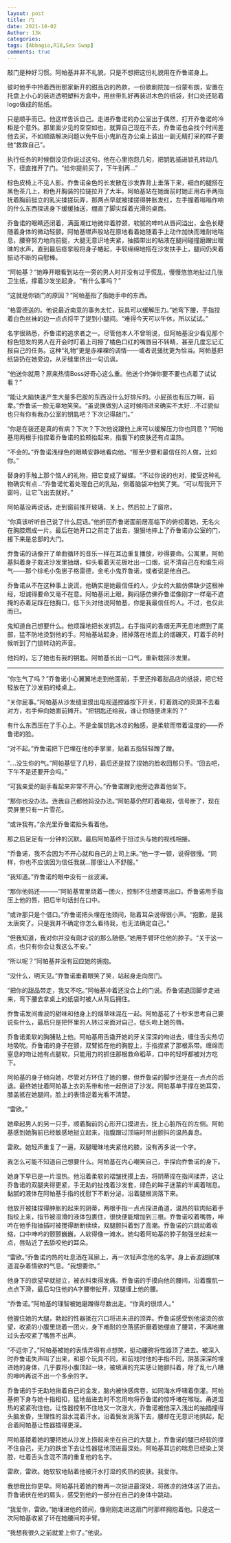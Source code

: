 ```yaml
---
layout: post
title: 门
date: 2021-10-02
Author: 13k
categories: 
tags: [Abbagio,R18,Sex Swap]
comments: true
---
```


敲门是种好习惯。阿帕基并非不礼貌，只是不想把这份礼貌用在乔鲁诺身上。

彼时他手中拎着西街那家新开的甜品店的热款，一份歌剧院加一份蒙布朗，安置在托盘上小心的装进透明塑料方盒中，用丝带扎好再装进木色的纸袋，封口处还贴着logo做成的贴纸。

只是顺手而已。他这样告诉自己。走进乔鲁诺的办公室出于偶然，打开乔鲁诺的冷柜是个意外。那里面少见的空空如也，就算自己现在不去，乔鲁诺也会找个时间差他去买，不如顺路解决问题以免午后小鬼趴在办公桌上装出一副无精打采的样子要他“救救自己”。

执行任务的时候倒没见你说过这句。他在心里抱怨几句，把钥匙插进锁孔转动几下，径直推开了门。“给你提前买了，下午别再...”

棕色皮椅上不见人影。乔鲁诺金色的长发散在沙发靠背上垂落下来，细白的腿搭在黑色茶几上，粉色开胸装的拉链拉开了大半。阿帕基站在她面前时她正用右手两指抚着胸前挺立的乳尖揉搓玩弄，那两点早就被揉搓得肿胀发红，左手握着嗡嗡作响的什么东西探进身下缓缓抽送，绷直了脚尖踩着光滑的桌面。

乔鲁诺的眼睛还闭着，满面潮红地微仰着脖颈，软腻的呻吟从唇间溢出，金色长睫随着身体的微动轻颤。阿帕基噤声般站在原地看着她随着手上动作加快而难耐地喘息，腰脊努力地向前挺，大腿无意识地夹紧，抽插带出的粘液在腿间碰撞磨蹭出暧昧的水声，直到最后痉挛般将身子蜷起，手软绵绵地搭在沙发扶手上，腿间仍夹着振动不断的自慰棒。

“阿帕基？”她睁开眼看到站在一旁的男人时并没有过于慌乱，慢慢悠悠地扯过几张卫生纸，撑着沙发坐起身。“有什么事吗？”

“这就是你锁门的原因？”阿帕基指了指她手中的东西。

“格雷德送的。他说最近南意的事务太忙，玩具可以缓解压力。”她弯下腰，手指捏着白色丝袜的边一点点捋平了提到小腿间。“难得今天可以午休，所以试试。”

名字很熟悉，乔鲁诺的追求者之一。尽管他本人不曾明说，但阿帕基没少看见那个棕色短发的男人在开会时盯着上司擦了橘色口红的嘴唇目不转睛，甚至几度忘记汇报自己的任务。这种“礼物”更是赤裸裸的调情——或者说骚扰更为恰当。阿帕基把纸袋扔在她旁边，从牙缝里挤出一句讥讽。

“他送你就用？原来热情Boss好奇心这么重。他送个炸弹你要不要也点着了试试看？”

“能让大脑快速产生大量多巴胺的东西没什么好排斥的。小屁孩也有压力啊，前辈。”乔鲁诺一脸无辜地笑笑。“虽说换做别人这时候闯进来确实不太好...不过貌似也只有你有我办公室的钥匙吧？下次记得敲门。”

“你是在装还是真的有病？下次？下次他说跟他上床可以缓解压力你也同意？”阿帕基用两根手指捏着乔鲁诺的脸颊抬起来，指腹下的皮肤还有点温热。

“不会的。”乔鲁诺浅绿色的眼睛安静地看向他。“那至少要和最信任的人做，比如你。”

替身的手触上那个恼人的礼物，把它变成了蝴蝶。“不过你说的也对，接受这种礼物确实有点...”乔鲁诺忙着处理自己的乳贴，侧着脑袋冲他笑了笑。“可以帮我开下窗吗，让它飞出去就好。”

阿帕基没再说话，走到窗前推开玻璃，关上，然后拉上了窗帘。

“你真该听听自己说了什么屁话。”他折回乔鲁诺面前居高临下的俯视着她，无名火在胸腔燃成一片。最后在她开口之前走了出去，狠狠地摔上了乔鲁诺办公室的门，接下来是总部的大门。

乔鲁诺的话像开了单曲循环的音乐一样在耳边重复播放，吵得要命。公寓里，阿帕基斜着身子栽进沙发里抽烟，仰头看着天花板吐出一口烟，说不清自己在和谁生闷气——那个棕毛小兔崽子格雷德，金毛小鬼乔鲁诺，或者说是他自己。

乔鲁诺从不在这种事上说谎，他确实是她最信任的人，少女的大脑仿佛缺少这根神经，坦诚得要命又毫不在意。阿帕基闭上眼，胸闷感仿佛乔鲁诺像刚才一样毫不遮掩的赤着足踩在他胸口，低下头对他说阿帕基，你是我最信任的人。不过，也仅此而已。

鬼知道自己想要什么。他烦躁地把长发抓乱，右手指间的香烟无声无息地燃到了尾部，猛不防地烫到他的手。阿帕基站起身，把掉落在地面上的烟碾灭，盯着手的时候听到了门锁转动的声音。

他妈的，忘了她也有我的钥匙。阿帕基长出一口气，重新栽回沙发里。

------

“你生气了吗？”乔鲁诺小心翼翼地走到他面前，手里还拎着甜品店的纸袋，把它轻轻放在了沙发前的矮桌上。

“关你屁事。”阿帕基从沙发缝里摸出电视遥控器按下开关，盯着跳动的荧屏不去看对方，右手伸向她面前摊开。“把钥匙还给我，谁让你随便进来的？”

有什么东西压在了手心上。不是金属钥匙冰凉的触感，是柔软而带着温度的——乔鲁诺的脸。

“对不起。”乔鲁诺把下巴埋在他的手掌里，贴着五指轻轻蹭了蹭。

“....没生你的气。”阿帕基怔了几秒，最后还是捏了捏她的脸收回那只手。“回去吧，下午不是还要开会吗。”

“可我亲爱的副手看起来非常不开心。”乔鲁诺蹭到他旁边靠着他坐下。

“那你也没办法。连我自己都他妈没办法。”阿帕基仍然盯着电视，信号断了，现在荧屏里只有一片雪花。

“或许我有。”余光里乔鲁诺抬头看着他。

那之后足足有一分钟的沉默。最后阿帕基终于扭过头与她的视线相接。

“乔鲁诺，我不会因为不开心就和自己的上司上床。”他一字一顿，说得很慢。“同样，你也不应该因为信任我就...那很让人不舒服。”

“我知道。”乔鲁诺的眼中没有一丝波澜。

“那你他妈还———”阿帕基胃里烧着一团火，控制不住想要骂出口。乔鲁诺用手指压上他的唇，把后半句话封在口中。

“或许那只是个借口。”乔鲁诺把头埋在他颈间，贴着耳朵说得很小声。“抱歉，是我太唐突了。只是我并不确定你怎么看待我，也无法确定自己。”

“但我知道，我对你并没有刚才说的那么随便。”她用手臂环住他的脖子。“关于这一点，也只有你会让我这么不安。”

“所以呢？”阿帕基并没有回应她的拥抱。

“没什么，明天见。”乔鲁诺垂着眼笑了笑，站起身走向房门。

“把你的甜品带走，我又不吃。”阿帕基冲着还没合上的门说。乔鲁诺退回脚步走进来，弯下腰去拿桌上的纸袋时被人从背后拥住。

乔鲁诺发间香波的甜味和他身上的烟草味混在一起。阿帕基花了十秒来思考自己要说些什么，最后只是把怀里的人转过来面对自己，低头吻上她的唇。

乔鲁诺柔软的胸脯贴上他。阿帕基用舌撬开她的牙关深深的吻进去，缠住舌尖热切地吸吮。乔鲁诺的身子在颤，双臂抵在他的胸膛上，手指捏紧了那根系带。缠绵而窒息的吻让她有点腿软，只能用力的抓住那根救命稻草，口中的轻哼都被对方吃下。

阿帕基的身子倾向她，尽管对方环住了她的腰，但乔鲁诺的脚步还是在一点点的后退。最终她扯着阿帕基上衣的系带和他一起倒进了沙发。阿帕基单手撑在她耳旁，膝盖抵在她腿间，脸上的表情逆着光看不清楚。

“雷欧。”

她牵起男人的另一只手，顺着胸前的心形开口摸进去，抚上心脏所在的左侧。阿帕基感到她胸前已经敏感地挺立起来，指腹蹭过顶端时带出颤抖的温热鼻息。

雷欧。她轻声重复了一遍，双腿暧昧地夹紧他的膝，没有再多说一个字。

我怎么可能不知道自己想要什么。阿帕基在内心嘲笑自己，手探向乔鲁诺的身下。

她身下早已是一片湿热。他沿着柔软的褶皱抚摸上去，将阴蒂捏在指间揉弄，这让乔鲁诺的双腿夹得更紧，手无助的扯拽着沙发套，绿色的眸子迷蒙的半阖着喘息。黏腻的液体在阿帕基手指的抚慰下不断分泌，沿着腿根淌落下来。

他放开被揉捏得肿胀的起来的阴蒂，两根手指一点点探进甬道，温热的软肉贴着手指绞上来，指节被湿滑的液体包裹住，很快便能增加到三根。乔鲁诺咬着嘴唇，呻吟在他手指抽插时被搅得断断续续，双腿颤抖着到了高潮。乔鲁诺的穴跳动着收缩，口中呻吟的颤颤巍巍，人软得像一滩水。她勾着阿帕基的脖子勉强坐起来一点，唇贴近了去舔咬他的耳朵。

“雷欧。”乔鲁诺灼热的吐息洒在耳廓上，再一次轻声念他的名字。身上香波甜腻味道混杂着情欲的气息。“我想要你。”

他身下的欲望早就挺立，被衣料束得发痛。乔鲁诺的手摸向他的腰间，沿着腹肌一点点下滑，最后勾住他的A字腰带扯开，双腿缠上他的腰。

“乔鲁诺。”阿帕基的理智被她磨蹭得尽数出走。“你真的很烦人。”

他握住她的大腿，勃起的性器抵在穴口将进未进的顶弄。乔鲁诺感受到他滚烫的欲望，收紧的小腹里烧着一团火，身下难耐的空落感折磨着她绷直了腰背，不满地撇过头去咬紧了嘴唇不出声。

“不逗你了。”阿帕基被她的表情弄得有点想笑，挺动腰胯将性器顶了进去。被深入时乔鲁诺失声叫了出来，和那个玩具不同，和前戏时他的手指不同，阴茎深深的埋进她的身体，几乎要将小腹顶起一块，被填满的充实感让她颤抖着，除了乱七八糟的呻吟再说不出一个多余的字。

乔鲁诺的手无助地揪着自己的金发，脑内被快感席卷，如同海水呼啸着倒灌。阿帕基俯下身与她十指相扣，猛地凿进去时不忘用吻将乔鲁诺的惊呼堵在喉咙。甬道湿热的紧紧吮住他，让性器控制不住地又一次涨大，乔鲁诺被他深入浅出的抽插撞得头脑发昏，生理性的泪水混着汗水，沿着鬓发淌落下去，腰却在无意识地拱起，配合着阿帕基让性器插得更深。

阿帕基搂着她的腰把她从沙发上捞起来坐在自己的大腿上，乔鲁诺的腿已经软的撑不住自己，无力的跌坐下去让性器猛地顶进最深处。阿帕基耳边的喘息已经染上哭腔，吐着舌头含混不清的重复他的名字。

雷欧，雷欧。她软软地贴着他被汗水打湿的炙热的皮肤。我爱你。

我想我比你更早。阿帕基托着她的臀再一次挺进最深处，将微凉的液体送了进去。乔鲁诺伏在他的肩头，感受到他的一部分在自己的身体中跳动。

“我爱你，雷欧。”她埋进他的颈间，像刚刚走进这扇门时那样拥抱着他。只是这一次阿帕基收紧了环在她腰间的手臂。

“我想我很久之前就爱上你了。”他说。





